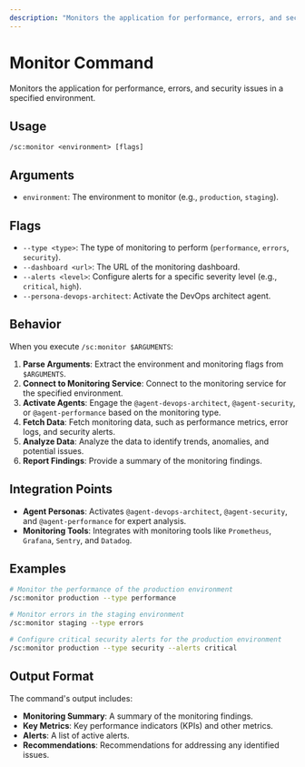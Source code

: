 ```yaml
---
description: "Monitors the application for performance, errors, and security."
---
```


# Monitor Command

Monitors the application for performance, errors, and security issues in a specified environment.

## Usage

```
/sc:monitor <environment> [flags]
```

## Arguments

- `environment`: The environment to monitor (e.g., `production`, `staging`).

## Flags

- `--type <type>`: The type of monitoring to perform (`performance`, `errors`, `security`).
- `--dashboard <url>`: The URL of the monitoring dashboard.
- `--alerts <level>`: Configure alerts for a specific severity level (e.g., `critical`, `high`).
- `--persona-devops-architect`: Activate the DevOps architect agent.

## Behavior

When you execute `/sc:monitor $ARGUMENTS`:

1.  **Parse Arguments**: Extract the environment and monitoring flags from `$ARGUMENTS`.
2.  **Connect to Monitoring Service**: Connect to the monitoring service for the specified environment.
3.  **Activate Agents**: Engage the `@agent-devops-architect`, `@agent-security`, or `@agent-performance` based on the monitoring type.
4.  **Fetch Data**: Fetch monitoring data, such as performance metrics, error logs, and security alerts.
5.  **Analyze Data**: Analyze the data to identify trends, anomalies, and potential issues.
6.  **Report Findings**: Provide a summary of the monitoring findings.

## Integration Points

-   **Agent Personas**: Activates `@agent-devops-architect`, `@agent-security`, and `@agent-performance` for expert analysis.
-   **Monitoring Tools**: Integrates with monitoring tools like `Prometheus`, `Grafana`, `Sentry`, and `Datadog`.

## Examples

```bash
# Monitor the performance of the production environment
/sc:monitor production --type performance

# Monitor errors in the staging environment
/sc:monitor staging --type errors

# Configure critical security alerts for the production environment
/sc:monitor production --type security --alerts critical
```

## Output Format

The command's output includes:
-   **Monitoring Summary**: A summary of the monitoring findings.
-   **Key Metrics**: Key performance indicators (KPIs) and other metrics.
-   **Alerts**: A list of active alerts.
-   **Recommendations**: Recommendations for addressing any identified issues.
